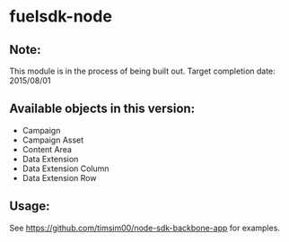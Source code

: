 # fuelsdk-node

## Note:

This module is in the process of being built out. Target completion date: 2015/08/01

## Available objects in this version:

* Campaign
* Campaign Asset
* Content Area
* Data Extension
* Data Extension Column
* Data Extension Row

## Usage:

See https://github.com/timsim00/node-sdk-backbone-app for examples.